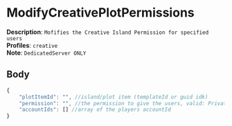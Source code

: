 # ModifyCreativePlotPermissions

**Description**: `Mofifies the Creative Island Permission for specified users` \
**Profiles**: `creative` \
**Note**: `DedicatedServer ONLY`

## Body
```js
{
    "plotItemId": "", //island/plot item (templateId or guid idk)
    "permission": "", //the permission to give the users, valid: Private & Public
    "accountIds": [] //array of the players accountId
}
```
